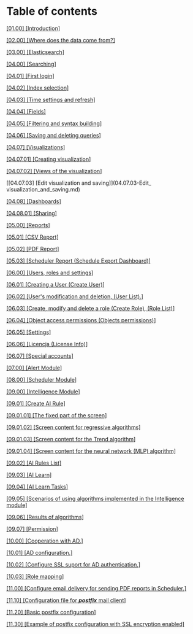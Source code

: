 Table of contents
=================

[[01.00] [Introduction]](01.00-Introduction.md)

[[02.00] [Where does the data come from?]](02.00-Where_does_the_data_come_from.md)

[[03.00] [Elasticsearch]](03.00-Elasticsearch.md)

[[04.00] [Searching]](04.00-Searching.md)

[[04.01] [First login]](04.01-Firtst_login.md)

[[04.02] [Index selection]](04.02-Index_selection.md)

[[04.03] [Time settings and refresh]](04.03-Time_settings_and_refresh.md)

[[04.04] [Fields]](04.04-Fields.md)

[[04.05] [Filtering and syntax building]](04.05-Filtering_and_syntax_building.md)

[[04.06] [Saving and deleting queries]](04.06-Saving_and_deleting_queries.md)

[[04.07] [Visualizations]](04.07-Visualizations.md)

[[04.07.01] [Creating visualization]](04.07.01-Creating_visualization.md)

[[04.07.02] [Views of the visualization]](04.07.02-Views_of_the_visualization.md)

[[04.07.03] [Edit visualization and saving]](04.07.03-Edit_ visualization_and_saving.md)

[[04.08] [Dashboards]](04.08-Dashboards.md)

[[04.08.01] [Sharing]](04.08.01-Sharing.md)

[[05.00] [Reports]](05.00-Reports.md)

[[05.01] [CSV Report]](05.01-CSV_Report.md)

[[05.02] [PDF Report]](05.02-PDF_Report.md)

[[05.03] [Scheduler Report (Schedule Export Dashboard)]](05.03-Scheduler_Report.md)

[[06.00] [Users, roles and settings]](06.00-Users_roles_and_settings.md)

[[06.01] [Creating a User (Create User)]](06.01-Creating_a_User.md)

[[06.02] [User's modification and deletion, (User List).]](06.02-Users_modification_and_deletion.md)

[[06.03] [Create, modify and delete a role (Create Role), (Role List)]](06.03-Create_modify_and_delete_a_role.md)

[[06.04] [Object access permissions (Objects permissions)]](06.04-Object_access_permissions.md)

[[06.05] [Settings]](06.05-Settings.md)

[[06.06] [Licencja (License Info)]](06.06-License.md)

[[06.07] [Special accounts]](06.07-Special_accounts.md)

[[07.00] [Alert Module]](07.00-Alert_Module.md)

[[08.00] [Scheduler Module]](08.00-Scheduler_module.md)

[[09.00] [Intelligence Module]](09.00-Intelligence_module.md)

[[09.01] [Create AI Rule]](09.01-Create_AI_Rule.md)

[[09.01.01] [The fixed part of the screen]](09.01.01-The_fixed_part_of_the_screen.md)

[[09.01.02] [Screen content for regressive algorithms]](09.01.02-Screen_content_for_regressive_algorithms.md)

[[09.01.03] [Screen content for the Trend algorithm]](09.01.03-Screen_content_for_the_Trend_algorithm.md)

[[09.01.04] [Screen content for the neural network (MLP) algorithm]](09.01.04-Screen_content_for_the_neural_network_MLP_algorithm.md)

[[09.02] [AI Rules List]](09.02-AI_Rules_List.md)

[[09.03] [AI Learn]](09.03-AI_Learn.md)

[[09.04] [AI Learn Tasks]](09.04-AI_Learn_task.md)

[[09.05] [Scenarios of using algorithms implemented in the Intelligence module]](09.05-Scenarios_of_using_algorithms_implemented_in_the_Intelligence_module.md)

[[09.06] [Results of algorithms]](09.06-Result_of_algorithms.md)

[[09.07] [Permission]](09.07-Permission.md)

[[10.00] [Cooperation with AD.]](10.00-Cooperation_with_AD.md)

[[10.01] [AD configuration.]](10.01-AD_configuration.md)

[[10.02] [Configure SSL suport for AD authentication.]](10.02-Configure_SSL_suport_for_AD_authentication.md)

[[10.03] [Role mapping]](10.03-Role_mapping.md)

[[11.00] [Configure email delivery for sending PDF reports in Scheduler.]](11.00-Configure_email_delivery_for_sending_PDF_reports_in_Scheduler.md)

[[11.10] [Configuration file for ***postfix*** mail client]](11.01-Configuration_file_for_postfix_mail_client.md)

[[11.20] [Basic postfix configuration]](11.02-Basic_postfix_configuration.md)

[[11.30] [Example of postfix configuration with SSL encryption enabled]](11.03-Example_of_postfix_configuration_with_SSL_encryption_enabled.md)
